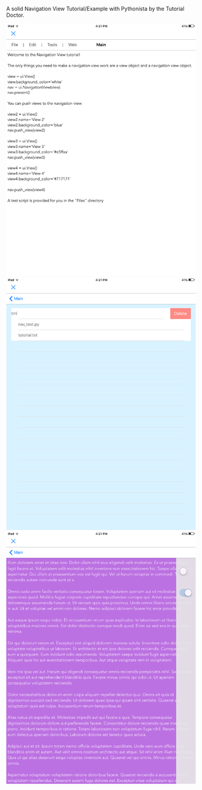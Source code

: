 A solid Navigation View Tutorial/Example with Pythonista by the Tutorial Doctor.

![](screen1.png)
![](screen2.png)
![](screen3.png)
